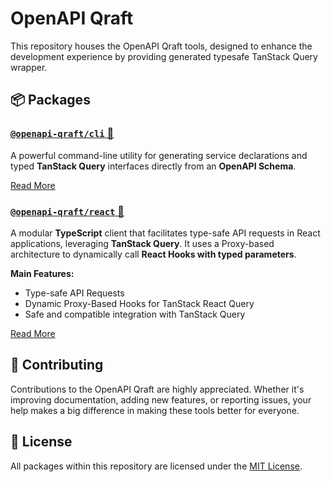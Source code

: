 # OpenAPI Qraft

This repository houses the OpenAPI Qraft tools, designed to enhance the development experience by providing
generated typesafe TanStack Query wrapper.

## 📦 Packages

### [`@openapi-qraft/cli` 🔗](./packages/cli/README.md)

A powerful command-line utility for generating service declarations and typed **TanStack Query** interfaces directly from an
**OpenAPI Schema**.

[Read More](./packages/cli/README.md)

### [`@openapi-qraft/react` 🔗](./packages/react-client/README.md)

A modular **TypeScript** client that facilitates type-safe API requests in React applications, leveraging **TanStack Query**. It
uses a Proxy-based architecture to dynamically call **React Hooks with typed parameters**.

**Main Features:**

- Type-safe API Requests
- Dynamic Proxy-Based Hooks for TanStack React Query
- Safe and compatible integration with TanStack Query

[Read More](./packages/react-client/README.md)

## 🤝 Contributing

Contributions to the OpenAPI Qraft are highly appreciated. Whether it's improving documentation, adding new
features, or reporting issues, your help makes a big difference in making these tools better for everyone.

## 📄 License

All packages within this repository are licensed under the [MIT License](./LICENSE.txt).
